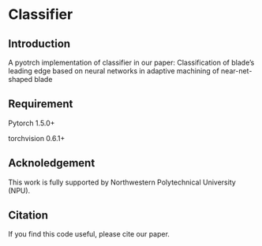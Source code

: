 # Classifier

## Introduction 

A pyotrch implementation of classifier in our paper: Classification of blade’s leading edge based on neural networks in adaptive machining of near-net-shaped blade

## Requirement

Pytorch 1.5.0+

torchvision 0.6.1+

## Acknoledgement

This work is fully supported by Northwestern Polytechnical University (NPU).

## Citation 

If you find this code useful, please cite our paper.
